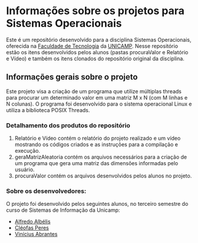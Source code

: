 # Informações sobre os projetos para Sistemas Operacionais
Este é um repositório desenvolvido para a disciplina Sistemas Operacionais, oferecida na [Faculdade de Tecnologia](http://www.ft.unicamp.br) da [UNICAMP](http://www.unicamp.br). Nesse repositório estão os itens desenvolvidos pelos alunos (pastas procuraValor e Relatório e Vídeo) e também os itens clonados do repositório original da disciplina.

## Informações gerais sobre o projeto
Este projeto visa a criação de um programa que utilize múltiplas threads para procurar um determinado valor em uma matriz M x N (com M linhas e N colunas). O programa foi desenvolvido para o sistema operacional Linux e utiliza a biblioteca POSIX Threads.

### Detalhamento dos produtos do repositório
  1. Relatório e Vídeo contém o relatório do projeto realizado e um vídeo mostrando os códigos criados e as instruções para a compilação e      execução.
  2. geraMatrizAleatoria contém os arquivos necessários para a criação de um programa que gera uma matriz das dimensões informadas pelo        usuário.
  3. procuraValor contém os arquivos desenvolvidos pelos alunos no projeto.

### Sobre os desenvolvedores:
O projeto foi desenvolvido pelos seguintes alunos, no terceiro semestre do curso de Sistemas de Informação da Unicamp:
- [Alfredo Albélis](https://github.com/AlfredoFilho)
- [Cléofas Peres](https://github.com/CleoPeres)
- [Vinícius Abrantes](https://github.com/viniciusAbrantes)
